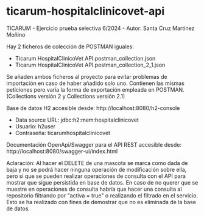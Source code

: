 # ticarum-hospitalclinicovet-api
TICARUM - Ejercicio prueba selectiva 6/2024 - Autor: Santa Cruz Martínez Moñino

Hay 2 ficheros de colección de POSTMAN iguales:
- Ticarum HospitalClinicoVet API.postman_collection.json
- Ticarum HospitalClinicoVet API.postman_collection_2_1.json

Se añaden ambos ficheros al proyecto para evitar problemas de importación en caso de haber añadido solo uno. Contienen las mismas peticiones pero varía la forma de exportación empleada en POSTMAN. (Collections versión 2 y Collections versión 2.1)

Base de datos H2 accesible desde: http://localhost:8080/h2-console
- Data source URL: jdbc:h2:mem:hospitalclinicovet
- Usuario: h2user
- Contraseña: ticarumhospitalclinicovet

Documentación OpenApi/Swagger para el API REST accesible desde: http://localhost:8080/swagger-ui/index.html

Aclaración: Al hacer el DELETE de una mascota se marca como dada de baja y no se podrá hacer ninguna operación de modificación sobre ella, pero si que se pueden realizar operaciones de consulta con el API para mostrar que sigue persistida en base de datos. En caso de no querer que se muestre en operaciones de consulta habría que hacer una consulta al repositorio filtrando por "activa = true" o realizando el filtrado en el servicio. Esto se ha realizado con fines de demostrar que no es eliminada de la base de datos.
